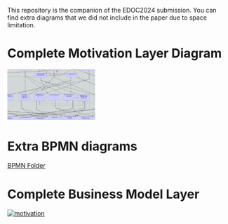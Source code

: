 This repository is the companion of the EDOC2024 submission. You can find extra diagrams that we did not include in the paper due to space limitation.

# Complete Motivation Layer Diagram

[<img alt="motivation" width="200px" src="thumbnails_motivation.png">](ArchiMate%20Model/motivation.pdf)

# Extra BPMN diagrams

[BPMN Folder](BPMN)

# Complete Business Model Layer

[<img alt="motivation" width="200px" src="https://github.com/edoc2024/paper/assets/960823/53ffcfda-dd63-4da0-823e-ff4cca043d4f">](ArchiMate%20Model/Business%20Layer.pdf)

